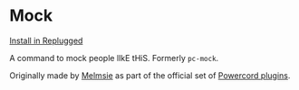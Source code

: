 # Mock

[Install in Replugged](https://replugged.dev/install?url=replugged-org/mock)

A command to mock people lIkE tHiS. Formerly `pc-mock`.

Originally made by [Melmsie](https://github.com/melmsie) as part of the official set of [Powercord plugins](https://github.com/powercord-org/powercord/tree/v2/src/Powercord/plugins).
